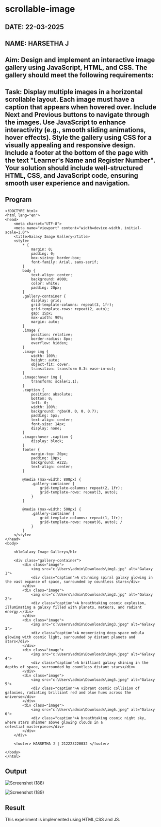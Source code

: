# scrollable-image
## DATE: 22-03-2025
## NAME: HARSETHA J

## Aim: Design and implement an interactive image gallery using JavaScript, HTML, and CSS. The gallery should meet the following requirements:

## Task: Display multiple images in a horizontal scrollable layout. Each image must have a caption that appears when hovered over. Include Next and Previous buttons to navigate through the images. Use JavaScript to enhance interactivity (e.g., smooth sliding animations, hover effects). Style the gallery using CSS for a visually appealing and responsive design. Include a footer at the bottom of the page with the text "Learner's Name and Register Number". Your solution should include well-structured HTML, CSS, and JavaScript code, ensuring smooth user experience and navigation.
## Program
```
<!DOCTYPE html>
<html lang="en">
<head>
    <meta charset="UTF-8">
    <meta name="viewport" content="width=device-width, initial-scale=1.0">
    <title>Galaxy Image Gallery</title>
    <style>
        * {
            margin: 0;
            padding: 0;
            box-sizing: border-box;
            font-family: Arial, sans-serif;
        }
        body {
            text-align: center;
            background: #000;
            color: white;
            padding: 20px;
        }
        .gallery-container {
            display: grid;
            grid-template-columns: repeat(3, 1fr); 
            grid-template-rows: repeat(2, auto); 
            gap: 15px; 
            max-width: 90%;
            margin: auto;
        }
        .image {
            position: relative;
            border-radius: 8px;
            overflow: hidden;
        }
        .image img {
            width: 100%;
            height: auto;
            object-fit: cover;
            transition: transform 0.3s ease-in-out;
        }
        .image:hover img {
            transform: scale(1.1);
        }
        .caption {
            position: absolute;
            bottom: 0;
            left: 0;
            width: 100%;
            background: rgba(0, 0, 0, 0.7);
            padding: 5px;
            text-align: center;
            font-size: 14px;
            display: none;
        }
        .image:hover .caption {
            display: block;
        }
        footer {
            margin-top: 20px;
            padding: 10px;
            background: #222;
            text-align: center;
        }
        
        @media (max-width: 800px) {
            .gallery-container {
                grid-template-columns: repeat(2, 1fr); 
                grid-template-rows: repeat(3, auto); 
            }
        }
        
        @media (max-width: 500px) {
            .gallery-container {
                grid-template-columns: repeat(1, 1fr); 
                grid-template-rows: repeat(6, auto); /
            }
        }
    </style>
</head>
<body>

    <h1>Galaxy Image Gallery</h1>
    
    <div class="gallery-container">
        <div class="image">
            <img src="c:\Users\admin\Downloads\img1.jpg" alt="Galaxy 1">
            <div class="caption">A stunning spiral galaxy glowing in the vast expanse of space, surrounded by countless stars</div>
        </div>
        <div class="image">
            <img src="c:\Users\admin\Downloads\img2.jpg" alt="Galaxy 2">
            <div class="caption">A breathtaking cosmic explosion, illuminating a galaxy filled with planets, meteors, and radiant energy.</div>
        </div>
        <div class="image">
            <img src="c:\Users\admin\Downloads\img3.jpeg" alt="Galaxy 3">
            <div class="caption">A mesmerizing deep-space nebula glowing with cosmic light, surrounded by distant planets and stars</div>
        </div>
        <div class="image">
            <img src="c:\Users\admin\Downloads\img4.jpeg" alt="Galaxy 4">
            <div class="caption">A brilliant galaxy shining in the depths of space, surrounded by countless distant stars</div>
        </div>
        <div class="image">
            <img src="c:\Users\admin\Downloads\img5.jpeg" alt="Galaxy 5">
            <div class="caption">A vibrant cosmic collision of galaxies, radiating brilliant red and blue hues across the universe</div>
        </div>
        <div class="image">
            <img src="c:\Users\admin\Downloads\img6.jpeg" alt="Galaxy 6">
            <div class="caption">A breathtaking cosmic night sky, where stars shimmer above glowing clouds in a celestial masterpiece</div>
        </div>
    </div>

    <footer> HARSETHA J | 212223220032 </footer>

</body>
</html>
```
## Output
![Screenshot (188)](https://github.com/user-attachments/assets/946f13b3-d841-4979-bd8b-0a6b3ad9e144)

![Screenshot (189)](https://github.com/user-attachments/assets/1aa36687-d9f1-41ab-b56e-5252ffc2960d)

## Result
This experiment is implemented using HTML,CSS and JS.
